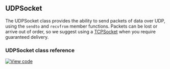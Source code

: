 ## UDPSocket

The UDPSocket class provides the ability to send packets of data over UDP, using the `sendto` and `recvfrom` member functions. Packets can be lost or arrive out of order, so we suggest using a [TCPSocket](/docs/v5.4/reference/tcpsocket.html) when you require guaranteed delivery.

### UDPSocket class reference

[![View code](https://www.mbed.com/embed/?type=library)](https://os.mbed.com/docs/v5.4/mbed-os-api-doxy/class_u_d_p_socket.html)
